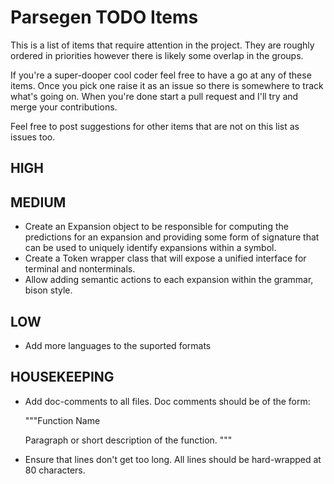 # Parsegen TODO Items

This is a list of items that require attention in the project. They are roughly ordered in priorities however there is likely some overlap in the groups.

If you're a super-dooper cool coder feel free to have a go at any of these items. Once you pick one raise it as an issue so there is somewhere to track what's going on. When you're done start a pull request and I'll try and merge your contributions.

Feel free to post suggestions for other items that are not on this list as issues too.

## HIGH

## MEDIUM

* Create an Expansion object to be responsible for computing the predictions for an expansion and providing some form of signature that can be used to uniquely identify expansions within a symbol.
* Create a Token wrapper class that will expose a unified interface for terminal and nonterminals.
* Allow adding semantic actions to each expansion within the grammar, bison style.

## LOW

* Add more languages to the suported formats

## HOUSEKEEPING

* Add doc-comments to all files. Doc comments should be of the form:

    """Function Name

    Paragraph or short description of the function.
    """

* Ensure that lines don't get too long. All lines should be hard-wrapped at 80 characters.